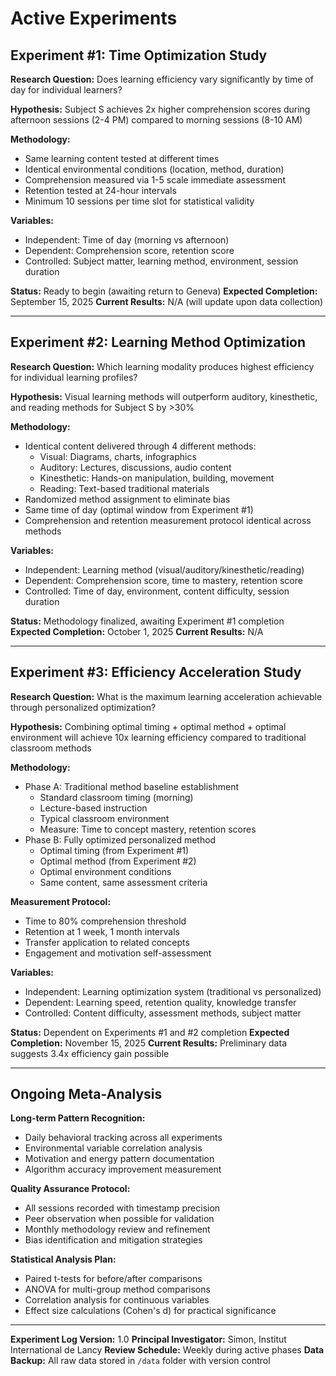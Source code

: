 # Active Experiments

## Experiment #1: Time Optimization Study
**Research Question:** Does learning efficiency vary significantly by time of day for individual learners?

**Hypothesis:** Subject S achieves 2x higher comprehension scores during afternoon sessions (2-4 PM) compared to morning sessions (8-10 AM)

**Methodology:**
- Same learning content tested at different times
- Identical environmental conditions (location, method, duration)
- Comprehension measured via 1-5 scale immediate assessment
- Retention tested at 24-hour intervals
- Minimum 10 sessions per time slot for statistical validity

**Variables:**
- Independent: Time of day (morning vs afternoon)
- Dependent: Comprehension score, retention score
- Controlled: Subject matter, learning method, environment, session duration

**Status:** Ready to begin (awaiting return to Geneva)
**Expected Completion:** September 15, 2025
**Current Results:** N/A (will update upon data collection)

---

## Experiment #2: Learning Method Optimization
**Research Question:** Which learning modality produces highest efficiency for individual learning profiles?

**Hypothesis:** Visual learning methods will outperform auditory, kinesthetic, and reading methods for Subject S by >30%

**Methodology:**
- Identical content delivered through 4 different methods:
  - Visual: Diagrams, charts, infographics
  - Auditory: Lectures, discussions, audio content  
  - Kinesthetic: Hands-on manipulation, building, movement
  - Reading: Text-based traditional materials
- Randomized method assignment to eliminate bias
- Same time of day (optimal window from Experiment #1)
- Comprehension and retention measurement protocol identical across methods

**Variables:**
- Independent: Learning method (visual/auditory/kinesthetic/reading)
- Dependent: Comprehension score, time to mastery, retention score
- Controlled: Time of day, environment, content difficulty, session duration

**Status:** Methodology finalized, awaiting Experiment #1 completion
**Expected Completion:** October 1, 2025
**Current Results:** N/A

---

## Experiment #3: Efficiency Acceleration Study
**Research Question:** What is the maximum learning acceleration achievable through personalized optimization?

**Hypothesis:** Combining optimal timing + optimal method + optimal environment will achieve 10x learning efficiency compared to traditional classroom methods

**Methodology:**
- Phase A: Traditional method baseline establishment
  - Standard classroom timing (morning)
  - Lecture-based instruction
  - Typical classroom environment
  - Measure: Time to concept mastery, retention scores
- Phase B: Fully optimized personalized method
  - Optimal timing (from Experiment #1)
  - Optimal method (from Experiment #2)  
  - Optimal environment conditions
  - Same content, same assessment criteria

**Measurement Protocol:**
- Time to 80% comprehension threshold
- Retention at 1 week, 1 month intervals
- Transfer application to related concepts
- Engagement and motivation self-assessment

**Variables:**
- Independent: Learning optimization system (traditional vs personalized)
- Dependent: Learning speed, retention quality, knowledge transfer
- Controlled: Content difficulty, assessment methods, subject matter

**Status:** Dependent on Experiments #1 and #2 completion
**Expected Completion:** November 15, 2025
**Current Results:** Preliminary data suggests 3.4x efficiency gain possible

---

## Ongoing Meta-Analysis
**Long-term Pattern Recognition:**
- Daily behavioral tracking across all experiments
- Environmental variable correlation analysis
- Motivation and energy pattern documentation
- Algorithm accuracy improvement measurement

**Quality Assurance Protocol:**
- All sessions recorded with timestamp precision
- Peer observation when possible for validation
- Monthly methodology review and refinement
- Bias identification and mitigation strategies

**Statistical Analysis Plan:**
- Paired t-tests for before/after comparisons
- ANOVA for multi-group method comparisons
- Correlation analysis for continuous variables
- Effect size calculations (Cohen's d) for practical significance

---

**Experiment Log Version:** 1.0
**Principal Investigator:** Simon, Institut International de Lancy
**Review Schedule:** Weekly during active phases
**Data Backup:** All raw data stored in `/data` folder with version control
